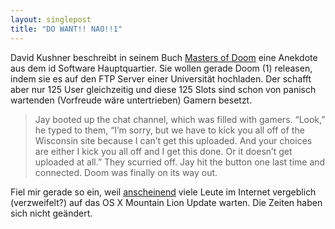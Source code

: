 ```yaml
---
layout: singlepost
title: "DO WANT!! NAO!!1"
---
```


David Kushner beschreibt in seinem Buch [Masters of Doom](http://www.amazon.de/Masters-Doom-Created-Transformed-Culture/dp/0812972155/ref=sr_1_1?ie=UTF8&qid=1343224032&sr=8-1) eine Anekdote aus dem id Software Hauptquartier. Sie wollen gerade Doom (1) releasen, indem sie es auf den FTP Server einer Universität hochladen. Der schafft aber nur 125 User gleichzeitig und diese 125 Slots sind schon von panisch wartenden (Vorfreude wäre untertrieben) Gamern besetzt.

> Jay booted up the chat channel, which was filled with gamers. “Look,” he typed to them, “I’m sorry, but we have to kick you all off of the Wisconsin site because I can’t get this uploaded. And your choices are either I kick you all off and I get this done. Or it doesn’t get uploaded at all.” They scurried off. Jay hit the button one last time and connected. Doom was finally on its way out.

Fiel mir gerade so ein, weil [anscheinend](http://ragegenerator.com/pages/comic/87815) viele Leute im Internet vergeblich (verzweifelt?) auf das OS X Mountain Lion Update warten. Die Zeiten haben sich nicht geändert.
